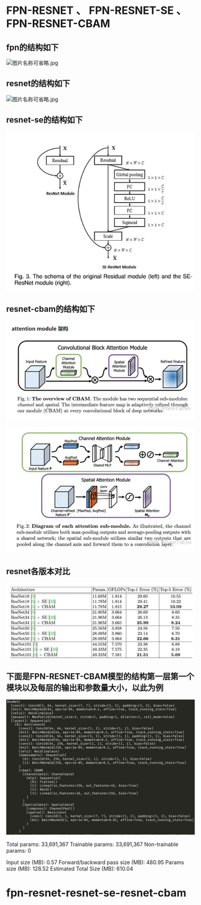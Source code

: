 # FPN-RESNET   、  FPN-RESNET-SE  、  FPN-RESNET-CBAM

## fpn的结构如下

![图片名称可省略.jpg](https://github.com/youwh-PIRI/fpn_resnet-resnet-se-resnet-cbam/blob/master/img/fpn.JPG)

## resnet的结构如下

![图片名称可省略.jpg](https://github.com/youwh-PIRI/fpn_resnet-resnet-se-resnet-cbam/blob/master/img/resnet.JPG)

## resnet-se的结构如下

![图片名称可省略.jpg](img/resnet-se.JPG)

## resnet-cbam的结构如下

![图片名称可省略.jpg](img/resnet-cbam-1.JPG)

![图片名称可省略.jpg](img/resnet-cbam-2.JPG)

## resnet各版本对比

![图片名称可省略.jpg](img/compare-resnet.JPG)

## 下面是FPN-RESNET-CBAM模型的结构第一层第一个模块以及每层的输出和参数量大小，以此为例

![图片名称可省略.jpg](img/resnet-cbam-model.JPG)

Total params: 33,691,367
Trainable params: 33,691,367
Non-trainable params: 0

Input size (MB): 0.57
Forward/backward pass size (MB): 480.95
Params size (MB): 128.52
Estimated Total Size (MB): 610.04
# fpn-resnet-resnet-se-resnet-cbam
